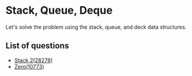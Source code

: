 Stack, Queue, Deque
==========================
Let's solve the problem using the stack, queue, and deck data structures.

List of questions
----------------------

- [Stack 2(28278)](https://github.com/yoru4890/coding_test/blob/main/baekjoon/stack_queue_deque/28278.md)
- [Zero(10773)](https://github.com/yoru4890/coding_test/blob/main/baekjoon/stack_queue_deque/10773.md)
